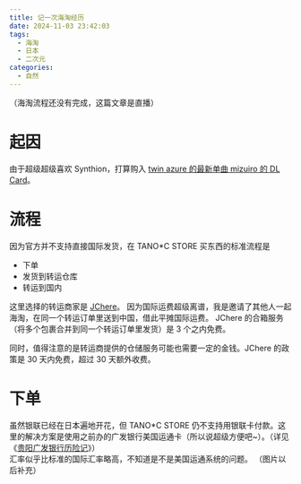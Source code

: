 ```yaml
---
title: 记一次海淘经历
date: 2024-11-03 23:42:03
tags:
  - 海淘
  - 日本
  - 二次元
categories:
  - 自然
---
```


（海淘流程还没有完成，这篇文章是直播）

# 起因

由于超级超级喜欢 Synthion，打算购入 [twin azure 的最新单曲 mizuiro 的 DL Card](https://tanocstore.net/shopdetail/000000003920/)。

# 流程

因为官方并不支持直接国际发货，在 TANO\*C STORE 买东西的标准流程是

- 下单
- 发货到转运仓库
- 转运到国内

这里选择的转运商家是 [JChere](https://jchere.com)。
因为国际运费超级离谱，我是邀请了其他人一起海淘，在同一个转运订单里送到中国，借此平摊国际运费。
JChere 的合箱服务（将多个包裹合并到同一个转运订单里发货）是 3 个之内免费。

同时，值得注意的是转运商提供的仓储服务可能也需要一定的金钱。JChere 的政策是 30 天内免费，超过 30 天额外收费。

# 下单

虽然银联已经在日本遍地开花，但 TANO\*C STORE 仍不支持用银联卡付款。这里的解决方案是使用之前办的广发银行美国运通卡（所以说超级方便吧~）。（详见《[贵阳广发银行历险记](https://enita.cn/2024/0205/a2667fbacce4/)》）  
汇率似乎比标准的国际汇率略高，不知道是不是美国运通系统的问题。
（图片以后补充）
